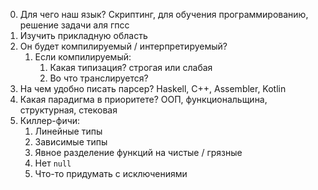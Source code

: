 0. Для чего наш язык? Скриптинг, для обучения программированию, решение задачи аля гпсс
1. Изучить прикладную область
2. Он будет компилируемый / интерпретируемый?
    1. Если компилируемый:
        1. Какая типизация? строгая или слабая
        2. Во что транслируется?
3. На чем удобно писать парсер? Haskell, C++, Assembler, Kotlin
4. Какая парадигма в приоритете? ООП, функциональщина, структурная, стековая
5. Киллер-фичи:
    1. Линейные типы
    2. Зависимые типы
    3. Явное разделение функций на чистые / грязные
    4. Нет `null`
    5. Что-то придумать с исключениями